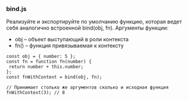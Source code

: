 ### bind.js

Реализуйте и экспортируйте по умолчанию функцию, которая ведет себя аналогично встроенной bind(obj, fn). Аргументы функции:

- obj – объект выступающий в роли контекста
- fn() – функция привязываемая к контексту

```
const obj = { number: 5 };
const fn = function fn(number) {
 return number + this.number;
};
const fnWithContext = bind(obj, fn);

// Принимает столько же аргументов сколько и исходная функция
fnWithContext(3); // 8
```
